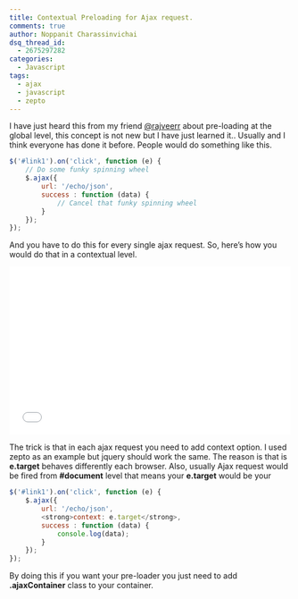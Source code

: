 ```yaml
---
title: Contextual Preloading for Ajax request.
comments: true
author: Noppanit Charassinvichai
dsq_thread_id:
  - 2675297282
categories:
  - Javascript
tags:
  - ajax
  - javascript
  - zepto
---
```

I have just heard this from my friend [@rajveerr][1] about pre-loading at the global level, this concept is not new but I have just learned it.. Usually and I think everyone has done it before. People would do something like this.

``` javascript
$('#link1').on('click', function (e) {
    // Do some funky spinning wheel
    $.ajax({
        url: '/echo/json',
        success : function (data) {
            // Cancel that funky spinning wheel
        }
    });
});
```

And you have to do this for every single ajax request. So, here&#8217;s how you would do that in a contextual level. 

<iframe width="100%" height="300" src="//jsfiddle.net/noppanit/y63n5/embedded/" allowfullscreen="allowfullscreen" frameborder="0"></iframe>

The trick is that in each ajax request you need to add context option. I used zepto as an example but jquery should work the same. The reason is that is **e.target** behaves differently each browser. Also, usually Ajax request would be fired from **#document** level that means your **e.target** would be your </p> 

``` javascript
$('#link1').on('click', function (e) {
    $.ajax({
        url: '/echo/json',
        <strong>context: e.target</strong>,
        success : function (data) {
            console.log(data);
        }
    });
});
```

By doing this if you want your pre-loader you just need to add **.ajaxContainer** class to your container.

 [1]: https://twitter.com/rajveerr "rajveerr twitter"
